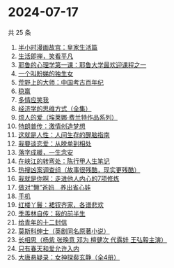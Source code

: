# 2024-07-17

共 25 条

<!-- BEGIN WEREAD -->
<!-- 最后更新时间 2024-07-17 17:01:15 +0800 -->
1. [半小时漫画故宫：皇家生活篇](https://weread.qq.com/web/bookDetail/a65326f0813ab8feag016e9c)
1. [生活即禅，笑看平凡](https://weread.qq.com/web/bookDetail/00e320d0813ab705dg011179)
1. [耶鲁的心理学第一课：耶鲁大学最欢迎课程之一](https://weread.qq.com/web/bookDetail/74232ae0813ab8e8fg019bda)
1. [一个叫盼娣的独生女](https://weread.qq.com/web/bookDetail/b6732d10813ab8fa4g0198e7)
1. [荒野上的大师：中国考古百年纪](https://weread.qq.com/web/bookDetail/65d32fe0813ab7b5fg016701)
1. [稳赢](https://weread.qq.com/web/bookDetail/99232880813ab8ff5g0142d2)
1. [多情应笑我](https://weread.qq.com/web/bookDetail/76732760727522417677ba7)
1. [经济学的思维方式（全集）](https://weread.qq.com/web/bookDetail/25a324307171203b25a7ca5)
1. [烦人的爱（埃莱娜·费兰特作品系列）](https://weread.qq.com/web/bookDetail/8e332250813ab74ccg011168)
1. [特朗普传：激情创造梦想](https://weread.qq.com/web/bookDetail/340329d0715a4a1f340386b)
1. [这就是人性：人间生存的醒脑指南](https://weread.qq.com/web/bookDetail/54732a40813ab8f86g018b1e)
1. [我要谈恋爱：从脱单到相处](https://weread.qq.com/web/bookDetail/50232360813ab8eebg011ad0)
1. [落字成暖，一生念安](https://weread.qq.com/web/bookDetail/63d32980723ecec863d8a7d)
1. [在峡江的转弯处：陈行甲人生笔记](https://weread.qq.com/web/bookDetail/bca326a0813ab8f5ag016fc1)
1. [热搜凶案调查组（故事很残酷，现实更残酷）](https://weread.qq.com/web/bookDetail/b06328b0813ab8eeag016746)
1. [我就是你啊：走进他人内心的7项修炼](https://weread.qq.com/web/bookDetail/6e032890813ab6b7ag0171a5)
1. [做对“懒”爸妈　养出省心娃](https://weread.qq.com/web/bookDetail/e183262071c79a3be1802d4)
1. [手机](https://weread.qq.com/web/bookDetail/ad632ba0527f77ad689c631)
1. [红楼丫鬟：裙钗齐家，各谱悲欢](https://weread.qq.com/web/bookDetail/f9132e80813ab8f55g014140)
1. [季羡林自传：我的前半生](https://weread.qq.com/web/bookDetail/c0332f3072263a95c03133c)
1. [给青年的十二封信](https://weread.qq.com/web/bookDetail/02432ad071f01ba102469b9)
1. [莫斯科绅士（英剧同名原著小说）](https://weread.qq.com/web/bookDetail/66c32bd0715b9b2d66cf861)
1. [长相思（杨紫 张晚意 邓为 檀健次 代露娃 王弘毅主演）](https://weread.qq.com/web/bookDetail/7aa32e4071665a377aa4c59)
1. [只有春天和爱允许入内](https://weread.qq.com/web/bookDetail/8fa32640813ab8ee6g017cbd)
1. [大唐悬疑录：女神探裴玄静（全4册）](https://weread.qq.com/web/bookDetail/74c32580724ddcdd74ce7ba)
<!-- END WEREAD -->